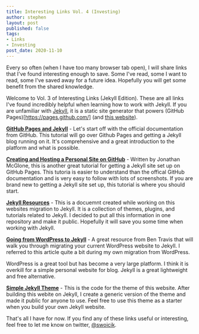 ```yaml
---
title: Interesting Links Vol. 4 (Investing)
author: stephen
layout: post
published: false
tags:
- Links
- Investing
post_date: 2020-11-10
---
```

Every so often (when I have too many browser tab open), I will share links that I've found interesting enough to save. Some I've read, some I want to read, some I've saved away for a future idea. Hopefully you will get some benefit from the shared knowledge. 

Welcome to Vol. 3 of Interesting Links (Jekyll Edition). These are all links I've found incredibly helpful when learning how to work with Jekyll. If you are unfamiliar with [Jekyll](https://jekyllrb.com/), it is a static site generator that powers (GitHub Pages)[https://pages.github.com/] (and [this website](https://swoicik.com/2019/wordpress-to-jekyll)). 

**[GitHub Pages and Jekyll](https://docs.github.com/en/github/working-with-github-pages/setting-up-a-github-pages-site-with-jekyll)** - Let's start off with the official documentation from GitHub. This tutorial will go over Github Pages and getting a Jekyll blog running on it. It's comprehensive and a great introduction to the platform and what is possible. 

**[Creating and Hosting a Personal Site on GitHub](http://jmcglone.com/guides/github-pages/)** - Written by Jonathan McGlone, this is another great tutorial for getting a Jekyll site set up on GitHub Pages. This tutoria is easier to understand than the offical GitHub documentation and is very easy to follow with lots of screenshots. If you are brand new to getting a Jekyll site set up, this tutorial is where you should start. 

**[Jekyll Resources](https://github.com/swoicik/Jekyll-Resources)** - This is a docuemnt created while working on this websites migration to Jekyll. It is a collection of themes, plugins, and tutorials related to Jekyll. I decided to put all this information in one repository and make it public. Hopefully it will save you some time when working with Jekyll. 

**[Going from WordPress to Jekyll](https://benjamintravis.com/blog/jekyll-github-pages-from-wordpress)** - A great resource from Ben Travis that will walk you through migrating your current WordPress website to Jekyll. I referred to this article quite a bit during my own migration from WordPress. 

WordPress is a great tool but has become a very large platform. I think it is overkill for a simple personal website for blog. Jekyll is a great lightweight and free alternative. 

**[Simple Jekyll Theme](https://github.com/swoicik/simple-jekll-theme)** - This is the code for the theme of this website. After building this webite on Jekyll, I create a generic version of the theme and made it public for anyone to use. Feel free to use this theme as a starter when you build your own Jekyll website. 

That's all I have for now. If you find any of these links useful or interesting, feel free to let me know on twitter, [@swoicik](https://twitter.com/swoicik).  
